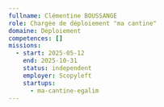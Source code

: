 ```yaml
---
fullname: Clémentine BOUSSANGE
role: Chargée de déploiement "ma cantine"
domaine: Déploiement
competences: []
missions:
  - start: 2025-05-12
    end: 2025-10-31
    status: independent
    employer: Scopyleft
    startups:
      - ma-cantine-egalim
---
```

